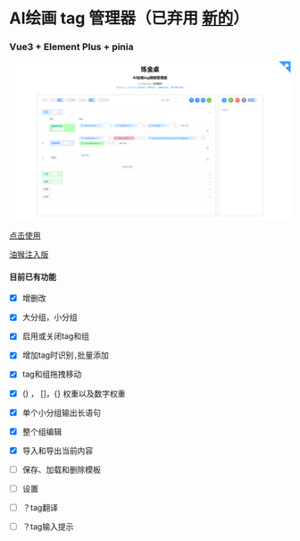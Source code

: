 # AI绘画 tag 管理器（已弃用 [新的](https://github.com/izumkineno/tag-model-manage)）
### Vue3 + Element Plus + pinia

![预览图](MarkdownResource/img.png)

[点击使用](https://izumkineno.github.io/ai-tag-model-manage/dist/)

[油猴注入版](https://greasyfork.org/zh-CN/scripts/458675-ai-tag-%E7%BB%98%E7%94%BB%E7%AE%A1%E7%90%86%E5%99%A8-stable-diffusion-%E6%B3%A8%E5%85%A5%E7%89%88)

#### 目前已有功能

- [x] 增删改

- [x] 大分组，小分组

- [x] 启用或关闭tag和组

- [x] 增加tag时识别`,`批量添加

- [x] tag和组拖拽移动

- [x] () ， []，{} 权重以及数字权重

- [x] 单个小分组输出长语句

- [x] 整个组编辑

- [x] 导入和导出当前内容

- [ ] 保存、加载和删除模板

- [ ] 设置

- [ ] ？tag翻译

- [ ] ？tag输入提示
